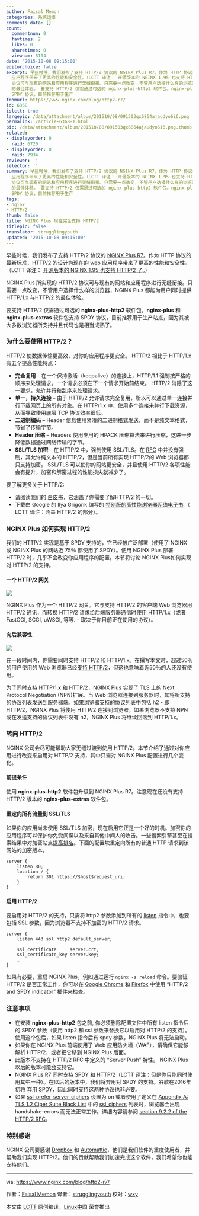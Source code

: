 ```yaml
---
author: Faisal Memon
categories: 系统运维
comments_data: []
count:
  commentnum: 0
  favtimes: 2
  likes: 0
  sharetimes: 0
  viewnum: 8104
date: '2015-10-08 09:15:00'
editorchoice: false
excerpt: 早些时候，我们发布了支持 HTTP/2 协议的 NGINX Plus R7。作为 HTTP 协议的最新标准，HTTP/2 的设计为现在的 web
  应用程序带来了更高的性能和安全性。（LCTT 译注： 开源版本的 NGINX 1.95 也支持 HTTP/2 了。） NGINX Plus 所实现的 HTTP/2
  协议可与现有的网站和应用程序进行无缝衔接。只需要一点改变，不管用户选择什么样的浏览器，NGINX Plus 都能为用户同时提供 HTTP/1.x 与HTTP/2
  的最佳体验。 要支持 HTTP/2 仅需通过可选的 nginx‑plus‑http2 软件包。nginx‑plus 和 nginx‑plus‑extras 软件包支持
  SPDY 协议，目前推荐用于生产
fromurl: https://www.nginx.com/blog/http2-r7/
id: 6368
islctt: true
largepic: /data/attachment/album/201510/08/091503qx6864ajaudyo6i6.png
permalink: /article-6368-1.html
pic: /data/attachment/album/201510/08/091503qx6864ajaudyo6i6.png.thumb.jpg
related:
- displayorder: 0
  raid: 6720
- displayorder: 0
  raid: 7934
reviewer: ''
selector: ''
summary: 早些时候，我们发布了支持 HTTP/2 协议的 NGINX Plus R7。作为 HTTP 协议的最新标准，HTTP/2 的设计为现在的 web
  应用程序带来了更高的性能和安全性。（LCTT 译注： 开源版本的 NGINX 1.95 也支持 HTTP/2 了。） NGINX Plus 所实现的 HTTP/2
  协议可与现有的网站和应用程序进行无缝衔接。只需要一点改变，不管用户选择什么样的浏览器，NGINX Plus 都能为用户同时提供 HTTP/1.x 与HTTP/2
  的最佳体验。 要支持 HTTP/2 仅需通过可选的 nginx‑plus‑http2 软件包。nginx‑plus 和 nginx‑plus‑extras 软件包支持
  SPDY 协议，目前推荐用于生产
tags:
- nginx
- HTTP/2
thumb: false
title: NGINX Plus 现在完全支持 HTTP/2
titlepic: false
translator: strugglingyouth
updated: '2015-10-08 09:15:00'
---
```


早些时候，我们发布了支持 HTTP/2 协议的 [NGINX Plus R7](https://www.nginx.com/blog/nginx-plus-r7-released/)。作为 HTTP 协议的最新标准，HTTP/2 的设计为现在的 web 应用程序带来了更高的性能和安全性。（LCTT 译注： [开源版本的 NGINX 1.95 也支持 HTTP/2 了](http://mailman.nginx.org/pipermail/nginx-announce/2015/000162.html)。）


NGINX Plus 所实现的 HTTP/2 协议可与现有的网站和应用程序进行无缝衔接。只需要一点改变，不管用户选择什么样的浏览器，NGINX Plus 都能为用户同时提供 HTTP/1.x 与HTTP/2 的最佳体验。


要支持 HTTP/2 仅需通过可选的 **nginx‑plus‑http2** 软件包。**nginx‑plus** 和 **nginx‑plus‑extras** 软件包支持 SPDY 协议，目前推荐用于生产站点，因为其被大多数浏览器所支持并且代码也是相当成熟了。


### 为什么要使用 HTTP/2？


HTTP/2 使数据传输更高效，对你的应用程序更安全。 HTTP/2 相比于 HTTP/1.x 有五个提高性能特点：


* **完全复用** – 在一个保持激活（keepalive）的连接上，HTTP/1.1 强制按严格的顺序来处理请求。一个请求必须在下一个请求开始前结束。 HTTP/2 消除了这一要求，允许并行和乱序来处理请求。
* **单一，持久连接** – 由于 HTTP/2 允许请求完全复用，所以可以通过单一连接并行下载网页上的所有对象。在 HTTP/1.x 中，使用多个连接来并行下载资源，从而导致使用底层 TCP 协议效率很低。
* **二进制编码** – Header 信息使用紧凑的二进制格式发送，而不是纯文本格式，节省了传输字节。
* **Header 压缩** – Headers 使用专用的 HPACK 压缩算法来进行压缩，这进一步降低数据通过网络传输的字节。
* **SSL/TLS 加密** – 在 HTTP/2 中，强制使用 SSL/TLS。在 [RFC](https://tools.ietf.org/html/rfc7540) 中并没有强制，其允许纯文本的 HTTP/2，但是当前所有实现 HTTP/2的 Web 浏览器都只支持加密。 SSL/TLS 可以使你的网站更安全，并且使用 HTTP/2 各项性能会有提升，加密和解密过程的性能损失就减少了。


要了解更多关于 HTTP/2:


* 请阅读我们的 [白皮书](https://www.nginx.com/wp-content/uploads/2015/09/NGINX_HTTP2_White_Paper_v4.pdf)，它涵盖了你需要了解HTTP/2 的一切。
* 下载由 Google 的 Ilya Grigorik 编写的 [特别版的高性能浏览器网络电子书](https://www.nginx.com/http2-ebook/) （ LCTT 译注：涵盖 HTTP/2 的部分）。


### NGINX Plus 如何实现 HTTP/2


我们的 HTTP/2 实现是基于 SPDY 支持的，它已经被广泛部署（使用了 NGINX 或 NGINX Plus 的网站近 75％ 都使用了 SPDY）。使用 NGINX Plus 部署 HTTP/2 时，几乎不会改变你应用程序的配置。本节将讨论 NGINX Plus如何实现对 HTTP/2 的支持。


#### 一个 HTTP/2 网关


![](/data/attachment/album/201510/08/091503qx6864ajaudyo6i6.png)


NGINX Plus 作为一个 HTTP/2 网关。它与支持 HTTP/2 的客户端 Web 浏览器用 HTTP/2 通讯，而转换 HTTP/2 请求给后端服务器通信时使用 HTTP/1.x（或者 FastCGI, SCGI, uWSGI, 等等. – 取决于你目前正在使用的协议）。


#### 向后兼容性


![](/data/attachment/album/201510/08/091504enuwwbbqaopwlwwk.png)


在一段时间内，你需要同时支持 HTTP/2 和 HTTP/1.x。在撰写本文时，超过50％的用户使用的 Web 浏览器已经[支持 HTTP/2](http://caniuse.com/#feat=http2)，但这也意味着近50％的人还没有使用。


为了同时支持 HTTP/1.x 和 HTTP/2，NGINX Plus 实现了 TLS 上的 Next Protocol Negotiation (NPN)扩展。当 Web 浏览器连接到服务器时，其将所支持的协议列表发送到服务器端。如果浏览器支持的协议列表中包括 h2 - 即 HTTP/2，NGINX Plus 将使用 HTTP/2 连接到浏览器。如果浏览器不支持 NPN 或在发送支持的协议列表中没有 h2，NGINX Plus 将继续回落到 HTTP/1.x。


### 转向 HTTP/2


NGINX 公司会尽可能帮助大家无缝过渡到使用 HTTP/2。本节介绍了通过对你应用进行改变来启用对 HTTP/2 支持，其中只需对 NGINX Plus 配置进行几个变化。


#### 前提条件


使用 **nginx‑plus‑http2** 软件包升级到 NGINX Plus R7。注意现在还没有支持 HTTP/2 版本的 **nginx‑plus‑extras** 软件包。


#### 重定向所有流量到 SSL/TLS


如果你的应用尚未使用 SSL/TLS 加密，现在启用它正是一个好的时机。加密你的应用程序可以保护你免受间谍以及来自其他中间人的攻击。一些搜索引擎甚至在搜索结果中对加密站点[提高排名](http://googlewebmastercentral.blogspot.co.uk/2014/08/https-as-ranking-signal.html)。下面的配置块重定向所有的普通 HTTP 请求到该网站的加密版本。



```
server {
    listen 80;
    location / {
        return 301 https://$host$request_uri;
    }
}

```

#### 启用 HTTP/2


要启用对 HTTP/2 的支持，只需将 http2 参数添加到所有的 [listen](http://nginx.org/en/docs/http/ngx_http_core_module.html#listen) 指令中，也要包括 SSL 参数，因为浏览器不支持不加密的 HTTP/2 请求。



```
server {
    listen 443 ssl http2 default_server;

    ssl_certificate     server.crt;
    ssl_certificate_key server.key;
    …
}

```

如果有必要，重启 NGINX Plus，例如通过运行 `nginx -s reload` 命令。要验证 HTTP/2 是否正常工作，你可以在 [Google Chrome](https://chrome.google.com/webstore/detail/http2-and-spdy-indicator/mpbpobfflnpcgagjijhmgnchggcjblin?hl=en) 和 [Firefox](https://addons.mozilla.org/en-us/firefox/addon/spdy-indicator/) 中使用 “HTTP/2 and SPDY indicator” 插件来检查。


### 注意事项


* 在安装 **nginx‑plus‑http2** 包之前, 你必须删除配置文件中所有 listen 指令后的 SPDY 参数（使用 http2 和 ssl 参数来替换它以启用对 HTTP/2 的支持）。使用这个包后，如果 listen 指令后有 spdy 参数，NGINX Plus 将无法启动。
* 如果你在 NGINX Plus 前端使用了 Web 应用防火墙（WAF），请确保它能够解析 HTTP/2，或者把它移到 NGINX Plus 后面。
* 此版本不支持在 HTTP/2 RFC 中定义的 “Server Push” 特性。 NGINX Plus 以后的版本可能会支持它。
* NGINX Plus R7 同时支持 SPDY 和 HTTP/2（LCTT 译注：但是你只能同时使用其中一种）。在以后的版本中，我们将弃用对 SPDY 的支持。谷歌在2016年初将 [弃用 SPDY](http://blog.chromium.org/2015/02/hello-http2-goodbye-spdy-http-is_9.html)，因此同时支持这两种协议也非必要。
* 如果 [ssl\_prefer\_server\_ciphers](http://nginx.org/en/docs/http/ngx_http_ssl_module.html#ssl_prefer_server_ciphers) 设置为 on 或者使用了定义在 [Appendix A: TLS 1.2 Ciper Suite Black List](https://tools.ietf.org/html/rfc7540#appendix-A) 中的 [ssl\_ciphers](http://nginx.org/en/docs/http/ngx_http_ssl_module.html#ssl_ciphers) 列表时，浏览器会出现 handshake-errors 而无法正常工作。详细内容请参阅 [section 9.2.2 of the HTTP/2 RFC](https://tools.ietf.org/html/rfc7540#section-9.2.2)。


### 特别感谢


NGINX 公司要感谢 [Dropbox](http://dropbox.com/) 和 [Automattic](http://automattic.com/)，他们是我们软件的重度使用者，并帮助我们实现 HTTP/2。他们的贡献帮助我们加速完成这个软件，我们希望你也能支持他们。


 




---


via: <https://www.nginx.com/blog/http2-r7/>


作者：[Faisal Memon](https://www.nginx.com/blog/author/fmemon/) 译者：[strugglingyouth](https://github.com/strugglingyouth) 校对：[wxy](https://github.com/wxy)


本文由 [LCTT](https://github.com/LCTT/TranslateProject) 原创编译，[Linux中国](https://linux.cn/) 荣誉推出